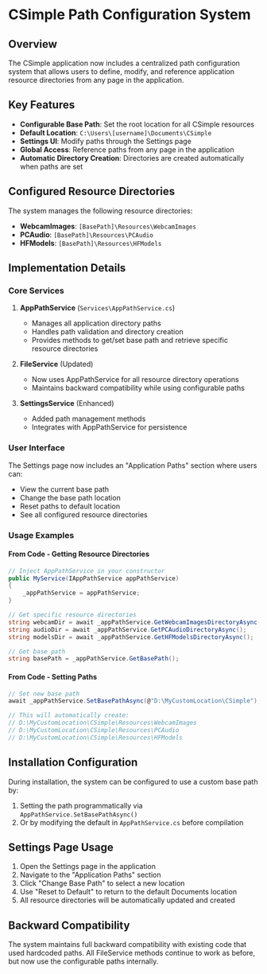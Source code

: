 # CSimple Path Configuration System

## Overview
The CSimple application now includes a centralized path configuration system that allows users to define, modify, and reference application resource directories from any page in the application.

## Key Features
- **Configurable Base Path**: Set the root location for all CSimple resources
- **Default Location**: `C:\Users\[username]\Documents\CSimple`
- **Settings UI**: Modify paths through the Settings page
- **Global Access**: Reference paths from any page in the application
- **Automatic Directory Creation**: Directories are created automatically when paths are set

## Configured Resource Directories
The system manages the following resource directories:
- **WebcamImages**: `[BasePath]\Resources\WebcamImages`
- **PCAudio**: `[BasePath]\Resources\PCAudio`
- **HFModels**: `[BasePath]\Resources\HFModels`

## Implementation Details

### Core Services
1. **AppPathService** (`Services\AppPathService.cs`)
   - Manages all application directory paths
   - Handles path validation and directory creation
   - Provides methods to get/set base path and retrieve specific resource directories

2. **FileService** (Updated)
   - Now uses AppPathService for all resource directory operations
   - Maintains backward compatibility while using configurable paths

3. **SettingsService** (Enhanced)
   - Added path management methods
   - Integrates with AppPathService for persistence

### User Interface
The Settings page now includes an "Application Paths" section where users can:
- View the current base path
- Change the base path location
- Reset paths to default location
- See all configured resource directories

### Usage Examples

#### From Code - Getting Resource Directories
```csharp
// Inject AppPathService in your constructor
public MyService(IAppPathService appPathService)
{
    _appPathService = appPathService;
}

// Get specific resource directories
string webcamDir = await _appPathService.GetWebcamImagesDirectoryAsync();
string audioDir = await _appPathService.GetPCAudioDirectoryAsync();
string modelsDir = await _appPathService.GetHFModelsDirectoryAsync();

// Get base path
string basePath = _appPathService.GetBasePath();
```

#### From Code - Setting Paths
```csharp
// Set new base path
await _appPathService.SetBasePathAsync(@"D:\MyCustomLocation\CSimple");

// This will automatically create:
// D:\MyCustomLocation\CSimple\Resources\WebcamImages
// D:\MyCustomLocation\CSimple\Resources\PCAudio
// D:\MyCustomLocation\CSimple\Resources\HFModels
```

## Installation Configuration
During installation, the system can be configured to use a custom base path by:
1. Setting the path programmatically via `AppPathService.SetBasePathAsync()`
2. Or by modifying the default in `AppPathService.cs` before compilation

## Settings Page Usage
1. Open the Settings page in the application
2. Navigate to the "Application Paths" section
3. Click "Change Base Path" to select a new location
4. Use "Reset to Default" to return to the default Documents location
5. All resource directories will be automatically updated and created

## Backward Compatibility
The system maintains full backward compatibility with existing code that used hardcoded paths. All FileService methods continue to work as before, but now use the configurable paths internally.
